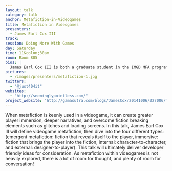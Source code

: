 ```yaml
---
layout: talk
category: talk
anchor: Metafiction-in-Videogames
title: Metafiction in Videogames
presenters:
  - James Earl Cox III
track: 
session: Doing More With Games
day: Saturday
time: 11&colon;30am
room: Room 805
bios: |
  James Earl Cox III is both a graduate student in the IMGD MFA program at USC and a digital wizard. He holds BA degrees in Creative Writing, Mass Communication, and Interactive Media from Miami University of Ohio. James has created over 50 freeware games, exhibiting at venues including IndieCade, DIGRA, EGX, Tokyo Game Show, and the Smithsonian. His games can be found at www.SeeminglyPointless.com. Currently, he is completing a challenge of making 100 games in 5 years. His twitter is @Just404it and yes, he would love to watch The Room with you.
pictures:
  - /images/presenters/metafiction-1.jpg
twitters:
  - "@just404it"
websites:
  - "http://seeminglypointless.com/"
project_website: "http://gamasutra.com/blogs/JamesCox/20141006/227006/The_Four_Types_of_Metafiction_in_Videogames.php"
---
```

When metafiction is keenly used in a videogame, it can create greater player immersion, deeper narratives, and overcome fiction breaking elements such as glitches and loading screens. In this talk, James Earl Cox III will define videogame metafiction, then dive into the four different types: (emergent metafiction: fiction that reveals itself to the player, immersive: fiction that brings the player into the fiction, internal: character-to-character, and external: designer-to-player). This talk will ultimately deliver developer friendly ideas for consideration. As metafiction within videogames is not heavily explored, there is a lot of room for thought, and plenty of room for conversation!
